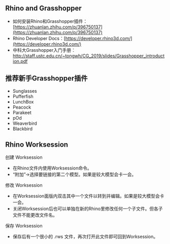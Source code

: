 ## Rhino and Grasshopper
- 如何安装Rhino和Grasshopper插件：[https://zhuanlan.zhihu.com/p/396750137](https://zhuanlan.zhihu.com/p/396750137)
- Rhino Developer Docs：[https://developer.rhino3d.com/](https://developer.rhino3d.com/)
- 中科大Grasshopper入门手册：http://staff.ustc.edu.cn/~tongwh/CG_2019/slides/Grasshopper_introduction.pdf

## 推荐新手Grasshopper插件
- Sunglasses
- Pufferfish
- LunchBox
- Peacock
- Parakeet
- pOd
- Weaverbird
- Blackbird
 

## Rhino Worksession
创建 Worksession
- 在Rhino文件内使用Worksession命令。
- “附加”→选择要链接的第二个模型。如果是较大模型会卡一会。

修改 Worksession
- 在Worksession面版内双击其中一个文件以转到并编辑。如果是较大模型会卡一会。
- 关闭Worksession后也可以单独在新的Rhino里修改任何一个子文件。但各子文件不能更改文件名。

保存 Worksession
- 保存后有一个很小的 .rws 文件，再次打开此文件即可回到Worksession。

